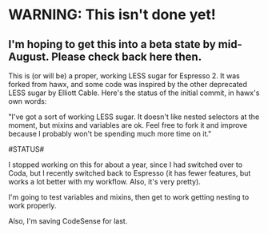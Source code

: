 # WARNING: This isn't done yet! #

## I'm hoping to get this into a beta state by mid-August. Please check back here then. ##

This is (or will be) a proper, working LESS sugar for Espresso 2. It was forked from hawx, and some code was inspired by the other deprecated LESS sugar by Elliott Cable. Here's the status of the initial commit, in hawx's own words:

"I've got a sort of working LESS sugar. It doesn't like nested selectors at the moment, but mixins and variables are ok. Feel free to fork it and improve because I probably won't be spending much more time on it."

#STATUS#

I stopped working on this for about a year, since I had switched over to Coda, but I recently switched back to Espresso (it has fewer features, but works a lot better with my workflow. Also, it's very pretty).

I'm going to test variables and mixins, then get to work getting nesting to work properly.

Also, I'm saving CodeSense for last.